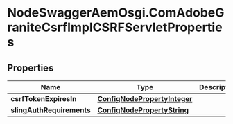 # NodeSwaggerAemOsgi.ComAdobeGraniteCsrfImplCSRFServletProperties

## Properties

Name | Type | Description | Notes
------------ | ------------- | ------------- | -------------
**csrfTokenExpiresIn** | [**ConfigNodePropertyInteger**](ConfigNodePropertyInteger.md) |  | [optional] 
**slingAuthRequirements** | [**ConfigNodePropertyString**](ConfigNodePropertyString.md) |  | [optional] 


